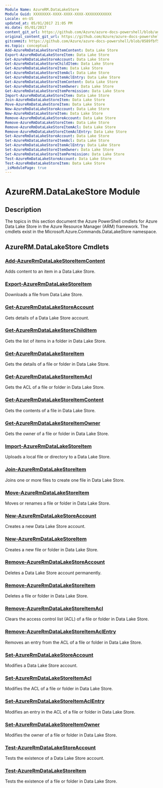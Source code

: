 ```yaml
---
Module Name: AzureRM.DataLakeStore
Module Guid: XXXXXXXX-XXXX-XXXX-XXXX-XXXXXXXXXXXX
Locale: en-US
updated_at: 05/01/2017 21:05 PM
ms.date: 05/01/2017
content_git_url: https://github.com/Azure/azure-docs-powershell/blob/anne052617/azureps-cmdlets-docs/ResourceManager/AzureRM.DataLakeStore/v2.1.0/AzureRM.DataLakeStore.md
original_content_git_url: https://github.com/Azure/azure-docs-powershell/blob/anne052617/azureps-cmdlets-docs/ResourceManager/AzureRM.DataLakeStore/v2.1.0/AzureRM.DataLakeStore.md
gitcommit: https://github.com/Azure/azure-docs-powershell/blob/0589fbf53d27e39e0cf445261d29c64fb0859d62
ms.topic: conceptual
Add-AzureRmDataLakeStoreItemContent: Data Lake Store
Export-AzureRmDataLakeStoreItem: Data Lake Store
Get-AzureRmDataLakeStoreAccount: Data Lake Store
Get-AzureRmDataLakeStoreChildItem: Data Lake Store
Get-AzureRmDataLakeStoreItem: Data Lake Store
Get-AzureRmDataLakeStoreItemAcl: Data Lake Store
Get-AzureRmDataLakeStoreItemAclEntry: Data Lake Store
Get-AzureRmDataLakeStoreItemContent: Data Lake Store
Get-AzureRmDataLakeStoreItemOwner: Data Lake Store
Get-AzureRmDataLakeStoreItemPermission: Data Lake Store
Import-AzureRmDataLakeStoreItem: Data Lake Store
Join-AzureRmDataLakeStoreItem: Data Lake Store
Move-AzureRmDataLakeStoreItem: Data Lake Store
New-AzureRmDataLakeStoreAccount: Data Lake Store
New-AzureRmDataLakeStoreItem: Data Lake Store
Remove-AzureRmDataLakeStoreAccount: Data Lake Store
Remove-AzureRmDataLakeStoreItem: Data Lake Store
Remove-AzureRmDataLakeStoreItemAcl: Data Lake Store
Remove-AzureRmDataLakeStoreItemAclEntry: Data Lake Store
Set-AzureRmDataLakeStoreAccount: Data Lake Store
Set-AzureRmDataLakeStoreItemAcl: Data Lake Store
Set-AzureRmDataLakeStoreItemAclEntry: Data Lake Store
Set-AzureRmDataLakeStoreItemOwner: Data Lake Store
Set-AzureRmDataLakeStoreItemPermission: Data Lake Store
Test-AzureRmDataLakeStoreAccount: Data Lake Store
Test-AzureRmDataLakeStoreItem: Data Lake Store
_isModulePage: true
---
```


# AzureRM.DataLakeStore Module
## Description
The topics in this section document the Azure PowerShell cmdlets for Azure Data Lake Store in the Azure Resource Manager (ARM) framework. The cmdlets exist in the Microsoft.Azure.Commands.DataLakeStore namespace.

## AzureRM.DataLakeStore Cmdlets
### [Add-AzureRmDataLakeStoreItemContent](Add-AzureRmDataLakeStoreItemContent.md)
Adds content to an item in a Data Lake Store.

### [Export-AzureRmDataLakeStoreItem](Export-AzureRmDataLakeStoreItem.md)
Downloads a file from Data Lake Store.

### [Get-AzureRmDataLakeStoreAccount](Get-AzureRmDataLakeStoreAccount.md)
Gets details of a Data Lake Store account.

### [Get-AzureRmDataLakeStoreChildItem](Get-AzureRmDataLakeStoreChildItem.md)
Gets the list of items in a folder in Data Lake Store.

### [Get-AzureRmDataLakeStoreItem](Get-AzureRmDataLakeStoreItem.md)
Gets the details of a file or folder in Data Lake Store.

### [Get-AzureRmDataLakeStoreItemAcl](Get-AzureRmDataLakeStoreItemAcl.md)
Gets the ACL of a file or folder in Data Lake Store.

### [Get-AzureRmDataLakeStoreItemContent](Get-AzureRmDataLakeStoreItemContent.md)
Gets the contents of a file in Data Lake Store.

### [Get-AzureRmDataLakeStoreItemOwner](Get-AzureRmDataLakeStoreItemOwner.md)
Gets the owner of a file or folder in Data Lake Store.

### [Import-AzureRmDataLakeStoreItem](Import-AzureRmDataLakeStoreItem.md)
Uploads a local file or directory to a Data Lake Store.

### [Join-AzureRmDataLakeStoreItem](Join-AzureRmDataLakeStoreItem.md)
Joins one or more files to create one file in Data Lake Store.

### [Move-AzureRmDataLakeStoreItem](Move-AzureRmDataLakeStoreItem.md)
Moves or renames a file or folder in Data Lake Store.

### [New-AzureRmDataLakeStoreAccount](New-AzureRmDataLakeStoreAccount.md)
Creates a new Data Lake Store account.

### [New-AzureRmDataLakeStoreItem](New-AzureRmDataLakeStoreItem.md)
Creates a new file or folder in Data Lake Store.

### [Remove-AzureRmDataLakeStoreAccount](Remove-AzureRmDataLakeStoreAccount.md)
Deletes a Data Lake Store account permanently.

### [Remove-AzureRmDataLakeStoreItem](Remove-AzureRmDataLakeStoreItem.md)
Deletes a file or folder in Data Lake Store.

### [Remove-AzureRmDataLakeStoreItemAcl](Remove-AzureRmDataLakeStoreItemAcl.md)
Clears the access control list (ACL) of a file or folder in Data Lake Store.

### [Remove-AzureRmDataLakeStoreItemAclEntry](Remove-AzureRmDataLakeStoreItemAclEntry.md)
Removes an entry from the ACL of a file or folder in Data Lake Store.

### [Set-AzureRmDataLakeStoreAccount](Set-AzureRmDataLakeStoreAccount.md)
Modifies a Data Lake Store account.

### [Set-AzureRmDataLakeStoreItemAcl](Set-AzureRmDataLakeStoreItemAcl.md)
Modifies the ACL of a file or folder in Data Lake Store.

### [Set-AzureRmDataLakeStoreItemAclEntry](Set-AzureRmDataLakeStoreItemAclEntry.md)
Modifies an entry in the ACL of a file or folder in Data Lake Store.

### [Set-AzureRmDataLakeStoreItemOwner](Set-AzureRmDataLakeStoreItemOwner.md)
Modifies the owner of a file or folder in Data Lake Store.

### [Test-AzureRmDataLakeStoreAccount](Test-AzureRmDataLakeStoreAccount.md)
Tests the existence of a Data Lake Store account.

### [Test-AzureRmDataLakeStoreItem](Test-AzureRmDataLakeStoreItem.md)
Tests the existence of a file or folder in Data Lake Store.

